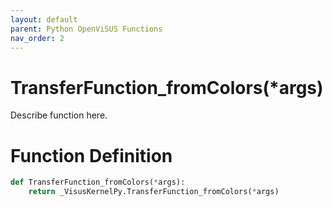 ```yaml
---
layout: default
parent: Python OpenViSUS Functions
nav_order: 2
---
```


# TransferFunction_fromColors(*args)

Describe function here.

# Function Definition

```python
def TransferFunction_fromColors(*args):
    return _VisusKernelPy.TransferFunction_fromColors(*args)
```